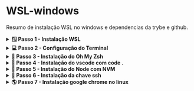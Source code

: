 # WSL-windows

Resumo de instalação WSL no windows e dependencias da trybe e github.

<details>
<summary><strong>🪟 Passo 1 - Instalação WSL</strong></summary><br>

1º Abra o Windows PowerShell como ADM e execute o comando:

```wsl
wsl --install
```

2º Enquanto instala o WSL abra o Microsoft Store e procure pelo aplicativo:

```terminal
Windows terminal
```

  <details>
    <summary>Imagem do aplicativo - Windows terminal</summary><br>
    <img src="./images/windows-terminal.png" />
  </details>

- Em seguida instale o aplicativo Windows terminal

3º Quando o WSL for instalado reinicie o computador!

4º Após reiniciar vai aparecer um terminal pedindo para criar um usuario linux, você digita o nome do usuario e a senha para criar, e pronto você já esta com o linux instalado via WSL.

</details>

<details>
<summary><strong>💻 Passo 2 - Configuração do Terminal</strong></summary><br>

1º Abra o Windows terminal, digitando na barra de pesquisa do windows - "Terminal".

2º Va nas configurações e deixe igual a imagem abaixo

- Em inicialização

<img src="./images/windows-terminal-config.png" />

</details>

<details>
<summary><strong>💚 Passo 3 - Instalação do Oh My Zsh </strong></summary><br>

1º Abra o terminal do Ubuntu e instale o zsh:

```zsh
sudo apt-get install zsh
```

2º Feche o terminal e abra um novo terminal e instale o Oh My Zsh:

- wget

```wget
install wget
```

```my zsh
sh -c "$(wget -O- https://raw.githubusercontent.com/ohmyzsh/ohmyzsh/master/tools/install.sh)"
```

</details>

<details>
<summary><strong>📇 Passo 4 - Instalação do vscode com code .</strong></summary><br>

1º Abra o Microsoft Store e procure por vscode:

- OBS: "A instalação tem que ser pela Microsoft Store"

2º Abra um novo terminal do Ubunto e digite o comando abaixo para abrir o vscode da pasta atual:

```code
code .
```

</details>

<details>
<summary><strong>📗 Passo 5 - Instalação do Node com NVM</strong></summary><br>

1º Abra o terminal do Ubunto e digite o comando abaixo para instalar o NVM:

```nvm
wget -qO- https://raw.githubusercontent.com/nvm-sh/nvm/v0.39.2/install.sh | bash
```

2º Abra uma nova janela do terminal para utilizar os comandos do NVM e digite o comando abaixo para instalar a versão mais atual do node;

```node atual
nvm install lts/
```

3º Em seguida para instalar a versão do node para os projetos da trybe digite o comando abaixo:

```node v16
nvm install 16
```

</details>

<details>
<summary><strong>🔑 Passo 6 - Instalação da chave ssh </strong></summary><br>

1º Abra o terminal do Ubunto e digite o comando abaixo para instalar uma nova chave publica:

- OBS: onde está escrito "your_email@example.com" é para digitar seu email do github.

```criando key
ssh-keygen -t ed25519 -C "your_email@example.com"
```

- ENTER;
- DIGITE UMA SENHA QUE VOCÊ LEMBRE;
- DIGITE A SENHA NOVAMENTE NOVAMENTE;

2º Agora vamos adicionar a chave criada para o github, no terminal digite o comando abaixo para copiar a chave pública SSH para sua área de transferência.

```chave pub
cat ~/.ssh/id_ed25519.pub
```

3º No canto superior direito de qualquer página do github, clique na foto do seu perfil e em Configurações.

<img src="./images/userbar-account-settings.png" width="150"/>

4º Na seção "Access" da barra lateral, clique nas SSH and GPG keys.

5º Clique em New SSH key.
<img src="./images/ssh-add-ssh-key-with-auth.png" />

6º Adicione um titulo para sua chave.

7º Cole sua chave no campo "Key".

<img src="./images/ssh-key-paste-with-type.png" />

8º Clique em Add SSH key.

<img src="./images/ssh-add-key.png" />

</details>

<details>
<summary><strong>🌎 Passo 7 - Instalação google chrome no linux</strong></summary><br>

1º Abra o terminal do Ubunto e digite o comando abaixo para instalar o google chrome:

```baixar chrome
wget https://dl.google.com/linux/direct/google-chrome-stable_current_amd64.deb
```

2º Instale o pacote do Chrome baixado anteriormente.

```
sudo dpkg -i google-chrome-stable_current_amd64.deb
```

3º Corrija os erros de instalação do Chrome.

```
sudo apt-get install -f
```

4º Digite "google-chrome" e pressione a tecla ↵ Enter para abrir o Chrome.

</details>
